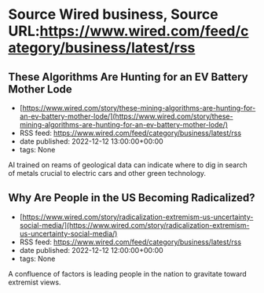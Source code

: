 # Source Wired business, Source URL:https://www.wired.com/feed/category/business/latest/rss

## These Algorithms Are Hunting for an EV Battery Mother Lode
 - [https://www.wired.com/story/these-mining-algorithms-are-hunting-for-an-ev-battery-mother-lode/](https://www.wired.com/story/these-mining-algorithms-are-hunting-for-an-ev-battery-mother-lode/)
 - RSS feed: https://www.wired.com/feed/category/business/latest/rss
 - date published: 2022-12-12 13:00:00+00:00
 - tags: None

AI trained on reams of geological data can indicate where to dig in search of metals crucial to electric cars and other green technology.

## Why Are People in the US Becoming Radicalized?
 - [https://www.wired.com/story/radicalization-extremism-us-uncertainty-social-media/](https://www.wired.com/story/radicalization-extremism-us-uncertainty-social-media/)
 - RSS feed: https://www.wired.com/feed/category/business/latest/rss
 - date published: 2022-12-12 12:00:00+00:00
 - tags: None

A confluence of factors is leading people in the nation to gravitate toward extremist views.

